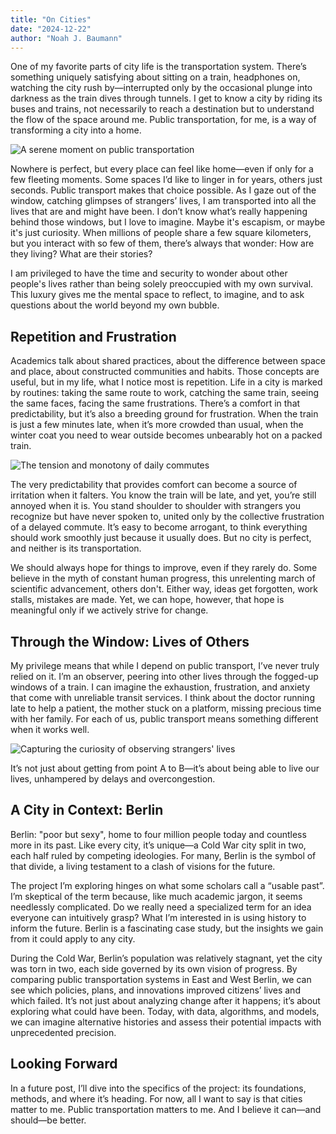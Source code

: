 ```yaml
---
title: "On Cities"
date: "2024-12-22"
author: "Noah J. Baumann"
---
```


One of my favorite parts of city life is the transportation system. There’s something uniquely satisfying about sitting on a train, headphones on, watching the city rush by—interrupted only by the occasional plunge into darkness as the train dives through tunnels. I get to know a city by riding its buses and trains, not necessarily to reach a destination but to understand the flow of the space around me. Public transportation, for me, is a way of transforming a city into a home.

![A serene moment on public transportation](/images/serene.jpg)

Nowhere is perfect, but every place can feel like home—even if only for a few fleeting moments. Some spaces I’d like to linger in for years, others just seconds. Public transport makes that choice possible. As I gaze out of the window, catching glimpses of strangers’ lives, I am transported into all the lives that are and might have been. I don’t know what’s really happening behind those windows, but I love to imagine. Maybe it's escapism, or maybe it's just curiosity. When millions of people share a few square kilometers, but you interact with so few of them, there’s always that wonder: How are they living? What are their stories?

I am privileged to have the time and security to wonder about other people's lives rather than being solely preoccupied with my own survival. This luxury gives me the mental space to reflect, to imagine, and to ask questions about the world beyond my own bubble.

## Repetition and Frustration

Academics talk about shared practices, about the difference between space and place, about constructed communities and habits. Those concepts are useful, but in my life, what I notice most is repetition. Life in a city is marked by routines: taking the same route to work, catching the same train, seeing the same faces, facing the same frustrations. There’s a comfort in that predictability, but it’s also a breeding ground for frustration. When the train is just a few minutes late, when it’s more crowded than usual, when the winter coat you need to wear outside becomes unbearably hot on a packed train.

![The tension and monotony of daily commutes](/images/The%20tension%20and%20monotony%20of%20daily%20commutes.jpg)

The very predictability that provides comfort can become a source of irritation when it falters. You know the train will be late, and yet, you’re still annoyed when it is. You stand shoulder to shoulder with strangers you recognize but have never spoken to, united only by the collective frustration of a delayed commute. It’s easy to become arrogant, to think everything should work smoothly just because it usually does. But no city is perfect, and neither is its transportation.

We should always hope for things to improve, even if they rarely do. Some believe in the myth of constant human progress, this unrelenting march of scientific advancement, others don't. Either way, ideas get forgotten, work stalls, mistakes are made. Yet, we can hope, however, that hope is meaningful only if we actively strive for change.

## Through the Window: Lives of Others

My privilege means that while I depend on public transport, I’ve never truly relied on it. I’m an observer, peering into other lives through the fogged-up windows of a train. I can imagine the exhaustion, frustration, and anxiety that come with unreliable transit services. I think about the doctor running late to help a patient, the mother stuck on a platform, missing precious time with her family. For each of us, public transport means something different when it works well.

![Capturing the curiosity of observing strangers' lives](/images/Capturing%20the%20curiosity%20of%20observing%20strangers'%20lives.jpg)

It’s not just about getting from point A to B—it’s about being able to live our lives, unhampered by delays and overcongestion.

## A City in Context: Berlin

Berlin: "poor but sexy", home to four million people today and countless more in its past. Like every city, it’s unique—a Cold War city split in two, each half ruled by competing ideologies. For many, Berlin is the symbol of that divide, a living testament to a clash of visions for the future.

The project I’m exploring hinges on what some scholars call a “usable past”. I’m skeptical of the term because, like much academic jargon, it seems needlessly complicated. Do we really need a specialized term for an idea everyone can intuitively grasp? What I’m interested in is using history to inform the future. Berlin is a fascinating case study, but the insights we gain from it could apply to any city.

During the Cold War, Berlin’s population was relatively stagnant, yet the city was torn in two, each side governed by its own vision of progress. By comparing public transportation systems in East and West Berlin, we can see which policies, plans, and innovations improved citizens’ lives and which failed. It’s not just about analyzing change after it happens; it’s about exploring what could have been. Today, with data, algorithms, and models, we can imagine alternative histories and assess their potential impacts with unprecedented precision.

## Looking Forward

In a future post, I’ll dive into the specifics of the project: its foundations, methods, and where it’s heading. For now, all I want to say is that cities matter to me. Public transportation matters to me. And I believe it can—and should—be better.

